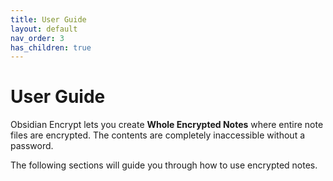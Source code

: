 ```yaml
---
title: User Guide
layout: default
nav_order: 3
has_children: true
---
```


# User Guide 

Obsidian Encrypt lets you create **Whole Encrypted Notes** where entire note files are encrypted. The contents are completely inaccessible without a password.

The following sections will guide you through how to use encrypted notes.


   


